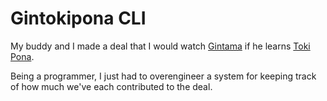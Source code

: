 # Gintokipona CLI

My buddy and I made a deal that I would watch [Gintama](https://jisho.org/search/kintama)
if he learns [Toki Pona](https://en.wikipedia.org/wiki/Toki_Pona).

Being a programmer, I just had to overengineer a system for keeping track
of how much we've each contributed to the deal.
